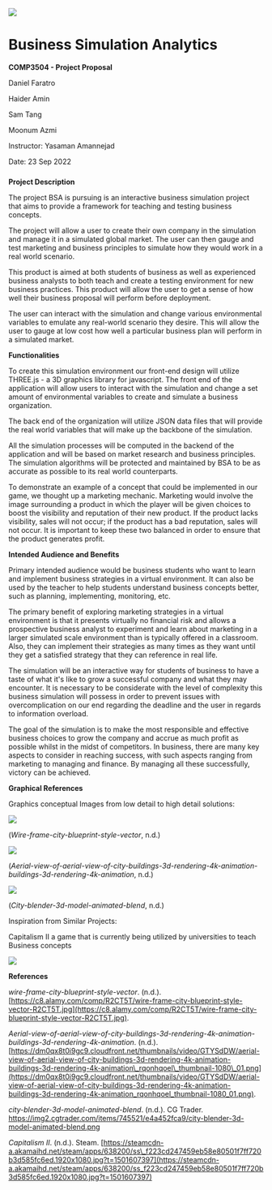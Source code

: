 ![](RackMultipart20220925-1-ugpx7r_html_dea7c4b6482c598d.png)

# Business Simulation Analytics

**COMP3504 - Project Proposal**

Daniel Faratro

Haider Amin

Sam Tang

Moonum Azmi

Instructor: Yasaman Amannejad

Date: 23 Sep 2022

###


**Project Description**

The project BSA is pursuing is an interactive business simulation project that aims to provide a framework for teaching and testing business concepts.

The project will allow a user to create their own company in the simulation and manage it in a simulated global market. The user can then gauge and test marketing and business principles to simulate how they would work in a real world scenario.

This product is aimed at both students of business as well as experienced business analysts to both teach and create a testing environment for new business practices. This product will allow the user to get a sense of how well their business proposal will perform before deployment.

The user can interact with the simulation and change various environmental variables to emulate any real-world scenario they desire. This will allow the user to gauge at low cost how well a particular business plan will perform in a simulated market.

**Functionalities**

To create this simulation environment our front-end design will utilize THREE.js - a 3D graphics library for javascript. The front end of the application will allow users to interact with the simulation and change a set amount of environmental variables to create and simulate a business organization.

The back end of the organization will utilize JSON data files that will provide the real world variables that will make up the backbone of the simulation.

All the simulation processes will be computed in the backend of the application and will be based on market research and business principles. The simulation algorithms will be protected and maintained by BSA to be as accurate as possible to its real world counterparts.

To demonstrate an example of a concept that could be implemented in our game, we thought up a marketing mechanic. Marketing would involve the image surrounding a product in which the player will be given choices to boost the visibility and reputation of their new product. If the product lacks visibility, sales will not occur; if the product has a bad reputation, sales will not occur. It is important to keep these two balanced in order to ensure that the product generates profit.

**Intended Audience and Benefits**

Primary intended audience would be business students who want to learn and implement business strategies in a virtual environment. It can also be used by the teacher to help students understand business concepts better, such as planning, implementing, monitoring, etc.

The primary benefit of exploring marketing strategies in a virtual environment is that it presents virtually no financial risk and allows a prospective business analyst to experiment and learn about marketing in a larger simulated scale environment than is typically offered in a classroom. Also, they can implement their strategies as many times as they want until they get a satisfied strategy that they can reference in real life.

The simulation will be an interactive way for students of business to have a taste of what it's like to grow a successful company and what they may encounter. It is necessary to be considerate with the level of complexity this business simulation will possess in order to prevent issues with overcomplication on our end regarding the deadline and the user in regards to information overload.

The goal of the simulation is to make the most responsible and effective business choices to grow the company and accrue as much profit as possible whilst in the midst of competitors. In business, there are many key aspects to consider in reaching success, with such aspects ranging from marketing to managing and finance. By managing all these successfully, victory can be achieved.

**Graphical References**

Graphics conceptual Images from low detail to high detail solutions:

![](RackMultipart20220925-1-ugpx7r_html_fb295aab82202a30.png)

(_Wire-frame-city-blueprint-style-vector_, n.d.)

![](RackMultipart20220925-1-ugpx7r_html_82ba6232391a37d2.png)

(_Aerial-view-of-aerial-view-of-city-buildings-3d-rendering-4k-animation-buildings-3d-rendering-4k-animation_, n.d.)

![](RackMultipart20220925-1-ugpx7r_html_7c8be6c81cda2d9d.png)

(_City-blender-3d-model-animated-blend_, n.d.)

Inspiration from Similar Projects:

Capitalism II a game that is currently being utilized by universities to teach Business concepts

![](RackMultipart20220925-1-ugpx7r_html_3e87f0c70bbeed82.png)

**References**

_wire-frame-city-blueprint-style-vector_. (n.d.). [https://c8.alamy.com/comp/R2CT5T/wire-frame-city-blueprint-style-vector-R2CT5T.jpg](https://c8.alamy.com/comp/R2CT5T/wire-frame-city-blueprint-style-vector-R2CT5T.jpg).

_Aerial-view-of-aerial-view-of-city-buildings-3d-rendering-4k-animation-buildings-3d-rendering-4k-animation_. (n.d.).[https://dm0qx8t0i9gc9.cloudfront.net/thumbnails/video/GTYSdDW/aerial-view-of-aerial-view-of-city-buildings-3d-rendering-4k-animation-buildings-3d-rendering-4k-animation\_rqonhqoel\_thumbnail-1080\_01.png](https://dm0qx8t0i9gc9.cloudfront.net/thumbnails/video/GTYSdDW/aerial-view-of-aerial-view-of-city-buildings-3d-rendering-4k-animation-buildings-3d-rendering-4k-animation_rqonhqoel_thumbnail-1080_01.png).

_city-blender-3d-model-animated-blend_. (n.d.). CG Trader. https://img2.cgtrader.com/items/745521/e4a452fca9/city-blender-3d-model-animated-blend.png

_Capitalism II_. (n.d.). Steam. [https://steamcdn-a.akamaihd.net/steam/apps/638200/ss\_f223cd247459eb58e80501f7ff720b3d585fc6ed.1920x1080.jpg?t=1501607397](https://steamcdn-a.akamaihd.net/steam/apps/638200/ss_f223cd247459eb58e80501f7ff720b3d585fc6ed.1920x1080.jpg?t=1501607397)
